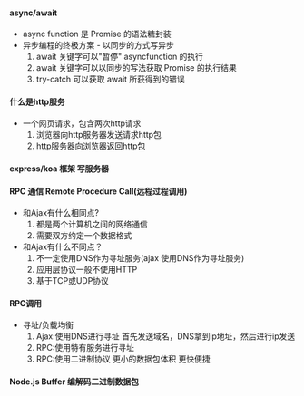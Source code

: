 #### async/await
- async function 是 Promise 的语法糖封装
- 异步编程的终极方案 - 以同步的方式写异步
  1. await 关键字可以"暂停" asyncfunction 的执行
  2. await 关键字可以以同步的写法获取 Promise 的执行结果
  3. try-catch 可以获取 await 所获得到的错误

#### 什么是http服务
- 一个网页请求，包含两次http请求
  1. 浏览器向http服务器发送请求http包
  2. http服务器向浏览器返回http包

#### express/koa 框架 写服务器

#### RPC 通信 Remote Procedure Call(远程过程调用)
- 和Ajax有什么相同点?
  1. 都是两个计算机之间的网络通信
  2. 需要双方约定一个数据格式
- 和Ajax有什么不同点？
  1. 不一定使用DNS作为寻址服务(ajax 使用DNS作为寻址服务)
  2. 应用层协议一般不使用HTTP
  3. 基于TCP或UDP协议

#### RPC调用
- 寻址/负载均衡
  1. Ajax:使用DNS进行寻址  首先发送域名，DNS拿到ip地址，然后进行ip发送
  2. RPC:使用特有服务进行寻址
  3. RPC:使用二进制协议 更小的数据包体积 更快便捷

#### Node.js Buffer 编解码二进制数据包
